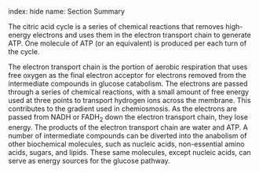 index: hide
name: Section Summary

The citric acid cycle is a series of chemical reactions that removes high-energy electrons and uses them in the electron transport chain to generate ATP. One molecule of ATP (or an equivalent) is produced per each turn of the cycle.

The electron transport chain is the portion of aerobic respiration that uses free oxygen as the final electron acceptor for electrons removed from the intermediate compounds in glucose catabolism. The electrons are passed through a series of chemical reactions, with a small amount of free energy used at three points to transport hydrogen ions across the membrane. This contributes to the gradient used in chemiosmosis. As the electrons are passed from NADH or FADH<sub>2</sub> down the electron transport chain, they lose energy. The products of the electron transport chain are water and ATP. A number of intermediate compounds can be diverted into the anabolism of other biochemical molecules, such as nucleic acids, non-essential amino acids, sugars, and lipids. These same molecules, except nucleic acids, can serve as energy sources for the glucose pathway.
